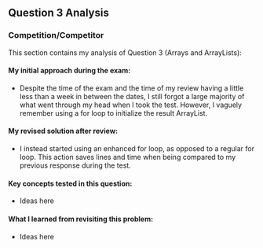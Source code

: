 ## Question 3 Analysis
### Competition/Competitor

This section contains my analysis of Question 3 (Arrays and ArrayLists):

#### My initial approach during the exam:
- Despite the time of the exam and the time of my review having a little less than a week in between the dates, I still forgot a large majority of what went through my head when I took the test. However, I vaguely remember using a for loop to initialize the result ArrayList.
  
#### My revised solution after review:
- I instead started using an enhanced for loop, as opposed to a regular for loop. This action saves lines and time when being compared to my previous response during the test.
  
#### Key concepts tested in this question:
- Ideas here
  
#### What I learned from revisiting this problem:
- Ideas here
